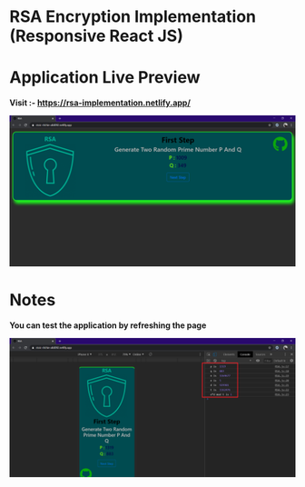 # RSA Encryption Implementation (Responsive React JS)
# Application Live Preview
**Visit :- https://rsa-implementation.netlify.app/**

![](./live.png)

# Notes
**You can test the application by refreshing the page**

![](./results.png)
